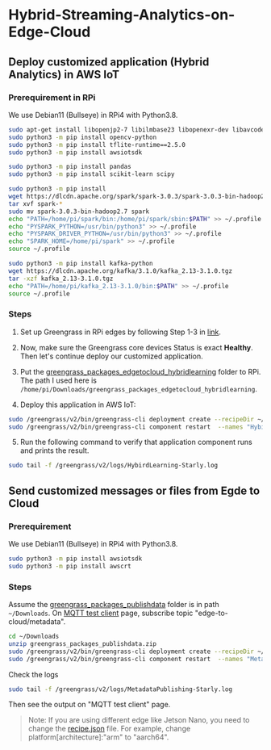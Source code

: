 # Hybrid-Streaming-Analytics-on-Edge-Cloud

## Deploy customized application (Hybrid Analytics) in AWS IoT

### Prerequirement in RPi

We use Debian11 (Bullseye) in RPi4 with Python3.8.

```bash
sudo apt-get install libopenjp2-7 libilmbase23 libopenexr-dev libavcodec-dev libavformat-dev libswscale-dev libv4l-dev libgtk-3-0 libwebp-dev
sudo python3 -m pip install opencv-python
sudo python3 -m pip install tflite-runtime==2.5.0
sudo python3 -m pip install awsiotsdk

sudo python3 -m pip install pandas
sudo python3 -m pip install scikit-learn scipy

sudo python3 -m pip install
wget https://dlcdn.apache.org/spark/spark-3.0.3/spark-3.0.3-bin-hadoop2.7.tgz
tar xvf spark-*
sudo mv spark-3.0.3-bin-hadoop2.7 spark
echo "PATH=/home/pi/spark/bin:/home/pi/spark/sbin:$PATH" >> ~/.profile
echo "PYSPARK_PYTHON=/usr/bin/python3" >> ~/.profile
echo "PYSPARK_DRIVER_PYTHON=/usr/bin/python3" >> ~/.profile
echo "SPARK_HOME=/home/pi/spark" >> ~/.profile
source ~/.profile

sudo python3 -m pip install kafka-python
wget https://dlcdn.apache.org/kafka/3.1.0/kafka_2.13-3.1.0.tgz
tar -xzf kafka_2.13-3.1.0.tgz
echo "PATH=/home/pi/kafka_2.13-3.1.0/bin:$PATH" >> ~/.profile
source ~/.profile
```


### Steps

1. Set up Greengrass in RPi edges by following Step 1-3 in [link](https://docs.aws.amazon.com/greengrass/v2/developerguide/getting-started.html).

2. Now, make sure the Greengrass core devices Status is exact **Healthy**. Then let's continue deploy our customized application. 

3. Put the [greengrass_packages_edgetocloud_hybridlearning](./greengrass_packages_edgetocloud_hybridlearning) folder to RPi. The path I used here is ``/home/pi/Downloads/greengrass_packages_edgetocloud_hybridlearning``.

4. Deploy this application in AWS IoT:

```bash
sudo /greengrass/v2/bin/greengrass-cli deployment create --recipeDir ~/Downloads/greengrass_packages_edgetocloud_hybridlearning/recipes --artifactDir ~/Downloads/greengrass_packages_edgetocloud_hybridlearning/artifacts --merge "HybirdLearning-Starly=1.0.0"
sudo /greengrass/v2/bin/greengrass-cli component restart  --names "HybirdLearning-Starly"
```

5. Run the following command to verify that application component runs and prints the result.
```bash
sudo tail -f /greengrass/v2/logs/HybirdLearning-Starly.log
```


## Send customized messages or files from Egde to Cloud

### Prerequirement
We use Debian11 (Bullseye) in RPi4 with Python3.8.

```bash
sudo python3 -m pip install awsiotsdk
sudo python3 -m pip install awscrt
```

### Steps
Assume the [greengrass_packages_publishdata](./greengrass_packages_publishdata) folder is in path ``~/Downloads``. On [MQTT test client](https://us-west-2.console.aws.amazon.com/iot/home?region=us-west-2#/test) page, subscribe topic "edge-to-cloud/metadata". 

```bash
cd ~/Downloads
unzip greengrass_packages_publishdata.zip 
sudo /greengrass/v2/bin/greengrass-cli deployment create --recipeDir ~/Downloads/greengrass_packages_publishdata/recipes --artifactDir ~/Downloads/greengrass_packages_publishdata/artifacts --merge "MetadataPublishing-Starly=1.0.0" 
sudo /greengrass/v2/bin/greengrass-cli component restart  --names "MetadataPublishing-Starly"
```

Check the logs
```bash
sudo tail -f /greengrass/v2/logs/MetadataPublishing-Starly.log
```

Then see the output on "MQTT test client" page.

> Note: If you are using different edge like Jetson Nano, you need to change the [recipe.json](./greengrass_packages_publishdata/recipes/recipe.json#L38) file. For  example, change platform[architecture]:"arm" to "aarch64".
